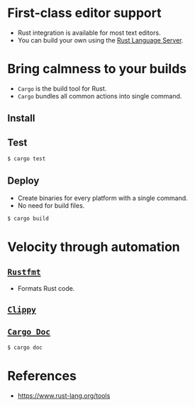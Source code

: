 # First-class editor support
* Rust integration is available for most text editors.
* You can build your own using the [Rust Language Server](https://github.com/rust-lang/rls).
# Bring calmness to your builds
* `Cargo` is the build tool for Rust.
* `Cargo` bundles all common actions into single command.
## Install
## Test
```bash
$ cargo test
```
## Deploy
* Create binaries for every platform with a single command.
* No need for build files.
```bash
$ cargo build 
```
# Velocity through automation
## [`Rustfmt`](https://github.com/rust-lang/rustfmt)
* Formats Rust code.
## [`Clippy`](https://github.com/rust-lang/rust-clippy)
## [`Cargo Doc`](https://docs.rs/)
```bash
$ cargo doc
```
# References
* https://www.rust-lang.org/tools
